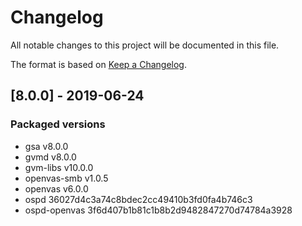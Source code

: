 # Changelog

All notable changes to this project will be documented in this file.

The format is based on [Keep a Changelog](https://keepachangelog.com/en/1.0.0/).

## [8.0.0] - 2019-06-24

### Packaged versions
- gsa v8.0.0
- gvmd v8.0.0
- gvm-libs v10.0.0
- openvas-smb v1.0.5
- openvas v6.0.0
- ospd 36027d4c3a74c8bdec2cc49410b3fd0fa4b746c3
- ospd-openvas 3f6d407b1b81c1b8b2d9482847270d74784a3928